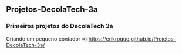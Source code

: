 ## Projetos-DecolaTech-3a
### Primeiros projetos do DecolaTech 3a

Criando um pequeno contador  =)
https://erikroque.github.io/Projetos-DecolaTech-3a/
